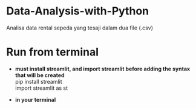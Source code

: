 # Data-Analysis-with-Python
Analisa data rental sepeda yang tesaji dalam dua file (.csv) 

# Run from terminal
- **must install streamlit, and import streamlit before adding the syntax that will be created**
<br>pip install streamlit
<br>import streamlit as st

- **in your terminal**
